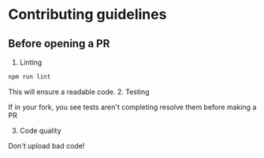 # Contributing guidelines
## Before opening a PR
1. Linting

```bash
npm run lint
```
This will ensure a readable code.
2. Testing

If in your fork, you see tests aren't completing resolve them before making a PR

3. Code quality

Don't upload bad code!